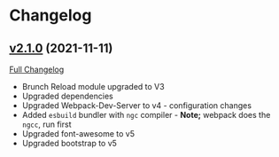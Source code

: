 # Changelog

## [v2.1.0](https://github.com/DaveO-Home/embedded-acceptance-tests-ng/tree/v2.1.0) (2021-11-11)

[Full Changelog](https://github.com/DaveO-Home/embedded-acceptance-tests-ng/compare/v2.0.1...v2.1.0)

* Brunch Reload module upgraded to V3
* Upgraded dependencies
* Upgraded Webpack-Dev-Server to v4 - configuration changes
* Added `esbuild` bundler with `ngc` compiler - __Note;__ webpack does the `ngcc`, run first
* Upgraded font-awesome to v5
* Upgraded bootstrap to v5
